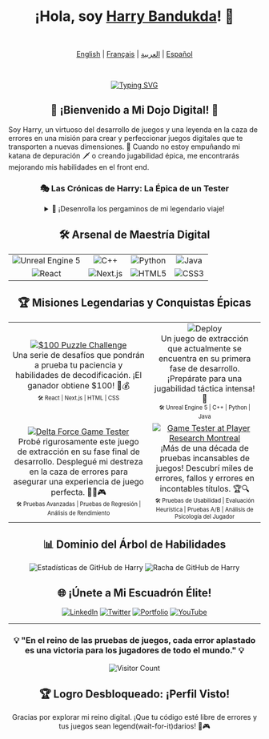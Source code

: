 <div align="center">

# ¡Hola, soy [Harry Bandukda](https://harrybandukda.github.io)! 👋

<br>

[English](README.md) | [Français](README_FR.md) | [العربية](README_AR.md) | [Español](README_ES.md)

<br>

[![Typing SVG](https://readme-typing-svg.herokuapp.com?font=Press+Start+2P&size=30&pause=1000&color=00F7E7&center=true&vCenter=true&width=435&lines=Game+Tester;Game+Creater;Front+End)](https://git.io/typing-svg)

</div>

<div align="center">

## 🌟 ¡Bienvenido a Mi Dojo Digital! 🌟

</div>

Soy Harry, un virtuoso del desarrollo de juegos y una leyenda en la caza de errores en una misión para crear y perfeccionar juegos digitales que te transporten a nuevas dimensiones. 🚀 Cuando no estoy empuñando mi katana de depuración 🗡️ o creando jugabilidad épica, me encontrarás mejorando mis habilidades en el front end.

<div align="center">

### 🎭 Las Crónicas de Harry: La Épica de un Tester

<details>
<summary>🔮 ¡Desenrolla los pergaminos de mi legendario viaje!</summary>

En una época en la que los gráficos de 8 bits y el lento internet por marcación eran comunes, el joven Harry comenzó su viaje con una tarea de programación básica: escribir "¡Hola, Mundo!"

Esta simple tarea lo encaminó sin saberlo a convertirse en un experto en el mundo de la tecnología digital. A lo largo de los años, Harry luchó contra numerosos errores de software y diseñó sistemas complejos de videojuegos, y sus logros se convirtieron en legendarios.

</details>

</div>

<div align="center">

## 🛠️ Arsenal de Maestría Digital

<table>
  <tr>
    <td align="center"><img src="https://img.shields.io/badge/-Unreal%20Engine%205-313131?style=for-the-badge&logo=unreal-engine&logoColor=white" alt="Unreal Engine 5"></td>
    <td align="center"><img src="https://img.shields.io/badge/-C++-00599C?style=for-the-badge&logo=c%2B%2B&logoColor=white" alt="C++"></td>
    <td align="center"><img src="https://img.shields.io/badge/-Python-3776AB?style=for-the-badge&logo=Python&logoColor=white" alt="Python"></td>
    <td align="center"><img src="https://img.shields.io/badge/-Java-007396?style=for-the-badge&logo=java&logoColor=white" alt="Java"></td>
  </tr>
  <tr>
    <td align="center"><img src="https://img.shields.io/badge/-React-61DAFB?style=for-the-badge&logo=react&logoColor=black" alt="React"></td>
    <td align="center"><img src="https://img.shields.io/badge/-Next.js-000000?style=for-the-badge&logo=next.js&logoColor=white" alt="Next.js"></td>
    <td align="center"><img src="https://img.shields.io/badge/-HTML5-E34F26?style=for-the-badge&logo=html5&logoColor=white" alt="HTML5"></td>
    <td align="center"><img src="https://img.shields.io/badge/-CSS3-1572B6?style=for-the-badge&logo=css3&logoColor=white" alt="CSS3"></td>
  </tr>
</table>

</div>

<div align="center">

## 🏆 Misiones Legendarias y Conquistas Épicas

<table>
  <tr>
    <td align="center">
      <a href="https://harrybandukda.github.io/secret.html" target="_blank">
        <img src="https://img.shields.io/badge/-$100%20Puzzle%20Challenge-FF6B6B?style=for-the-badge&logo=puzzle&logoColor=white" alt="$100 Puzzle Challenge">
      </a>
      <br>
      Una serie de desafíos que pondrán a prueba tu paciencia y habilidades de decodificación. ¡El ganador obtiene $100! 🧠💰
      <br>
      <sub><sup>🛠️ React | Next.js | HTML | CSS</sup></sub>
    </td>
    <td align="center">
      <img src="https://img.shields.io/badge/-Deploy-4CAF50?style=for-the-badge&logo=unreal-engine&logoColor=white" alt="Deploy">
      <br>
      Un juego de extracción que actualmente se encuentra en su primera fase de desarrollo. ¡Prepárate para una jugabilidad táctica intensa! 🔫
      <br>
      <sub><sup>🛠️ Unreal Engine 5 | C++ | Python | Java</sup></sub>
    </td>
  </tr>
  <tr>
    <td align="center">
      <a href="https://www.playdeltaforce.com/en/" target="_blank">
        <img src="https://img.shields.io/badge/-Delta%20Force%20Game%20Tester-FF9800?style=for-the-badge&logo=bug&logoColor=white" alt="Delta Force Game Tester">
      </a>
      <br>
      Probé rigurosamente este juego de extracción en su fase final de desarrollo. Desplegué mi destreza en la caza de errores para asegurar una experiencia de juego perfecta. 🕵️‍♂️🎮
      <br>
      <sub><sup>🛠️ Pruebas Avanzadas | Pruebas de Regresión | Análisis de Rendimiento</sup></sub>
    </td>
    <td align="center">
      <a href="https://www.playerresearch.com/" target="_blank">
        <img src="https://img.shields.io/badge/-Game%20Tester%20Extraordinaire-9C27B0?style=for-the-badge&logo=gamepad&logoColor=white" alt="Game Tester at Player Research Montreal">
      </a>
      <br>
      ¡Más de una década de pruebas incansables de juegos! Descubrí miles de errores, fallos y errores en incontables títulos. 🏆🔍
      <br>
      <sub><sup>🛠️ Pruebas de Usabilidad | Evaluación Heurística | Pruebas A/B | Análisis de Psicología del Jugador</sup></sub>
    </td>
  </tr>
</table>

</div>

<div align="center">

## 📊 Dominio del Árbol de Habilidades

<img src="https://github-readme-stats.vercel.app/api?username=harrybandukda&show_icons=true&theme=radical" alt="Estadísticas de GitHub de Harry">

<img src="https://github-readme-streak-stats.herokuapp.com/?user=harrybandukda&theme=radical" alt="Racha de GitHub de Harry">

</div>

<div align="center">

## 🌐 ¡Únete a Mi Escuadrón Élite!

[![LinkedIn](https://img.shields.io/badge/-LinkedIn-0077B5?style=for-the-badge&logo=linkedin&logoColor=white)](https://www.linkedin.com/in/harry-bandukda)
[![Twitter](https://img.shields.io/badge/-Twitter-1DA1F2?style=for-the-badge&logo=twitter&logoColor=white)](https://twitter.com/harrybandukda)
[![Portfolio](https://img.shields.io/badge/-Portfolio-000000?style=for-the-badge&logo=react&logoColor=white)](https://harrybandukda.github.io)
[![YouTube](https://img.shields.io/badge/-YouTube-FF0000?style=for-the-badge&logo=youtube&logoColor=white)](https://youtube.com/c/harrybandukda)

</div>

<div align="center">

---

### 💡 "En el reino de las pruebas de juegos, cada error aplastado es una victoria para los jugadores de todo el mundo." 💡

![Visitor Count](https://profile-counter.glitch.me/harrybandukda/count.svg)

</div>

<div align="center">

## 🏆 Logro Desbloqueado: ¡Perfil Visto!

Gracias por explorar mi reino digital. ¡Que tu código esté libre de errores y tus juegos sean legend(wait-for-it)darios! 🚀🎮

</div>
